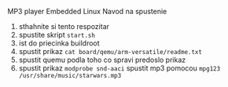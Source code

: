
MP3 player Embedded Linux
Navod na spustenie

1. sthahnite si tento respozitar
2. spustite skript ```start.sh```
3. ist do priecinka buildroot
4. spustit prikaz ```cat board/qemu/arm-versatile/readme.txt```
5. spustit quemu podla toho co spravi predoslo prikaz
6. spustit prikaz ```modprobe snd-aaci```
spustit mp3 pomocou ```mpg123 /usr/share/music/starwars.mp3```
